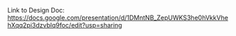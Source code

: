 Link to Design Doc: https://docs.google.com/presentation/d/1DMntNB_ZepUWKS3he0hVkkVhehXqq2pi3dzvblq9foc/edit?usp=sharing
